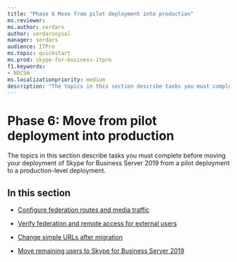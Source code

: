 ```yaml
---
title: "Phase 6 Move from pilot deployment into production"
ms.reviewer: 
ms.author: serdars
author: serdarsoysal
manager: serdars
audience: ITPro
ms.topic: quickstart
ms.prod: skype-for-business-itpro
f1.keywords:
- NOCSH
ms.localizationpriority: medium
description: "The topics in this section describe tasks you must complete prior to moving your deployment of Skype for Business Server 2019 from a pilot deployment to a production-level deployment."
---
```


# Phase 6: Move from pilot deployment into production

The topics in this section describe tasks you must complete before moving your deployment of Skype for Business Server 2019 from a pilot deployment to a production-level deployment.
  
## In this section

- [Configure federation routes and media traffic](configure-federation-routes-and-media-traffic.md)
    
- [Verify federation and remote access for external users](verify-federation-and-remote-access-for-external-users.md)
    
- [Change simple URLs after migration](change-simple-urls-after-migration.md)
    
- [Move remaining users to Skype for Business Server 2019](move-remaining-users.md)
    

